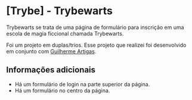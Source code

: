
# [Trybe] - Trybewarts

Trybewarts se trata de uma página de formulário para inscrição em uma escola de magia ficcional chamada Trybewarts.

Foi um projeto em duplas/trios. Esse projeto que realizei foi desenvolvido em conjunto com [Guilherme Artigas](https://www.linkedin.com/in/guilherme-artigas/).


## Informações adicionais

- Há um formulário de login na parte superior da página.
- Há um formulário no centro da página.
